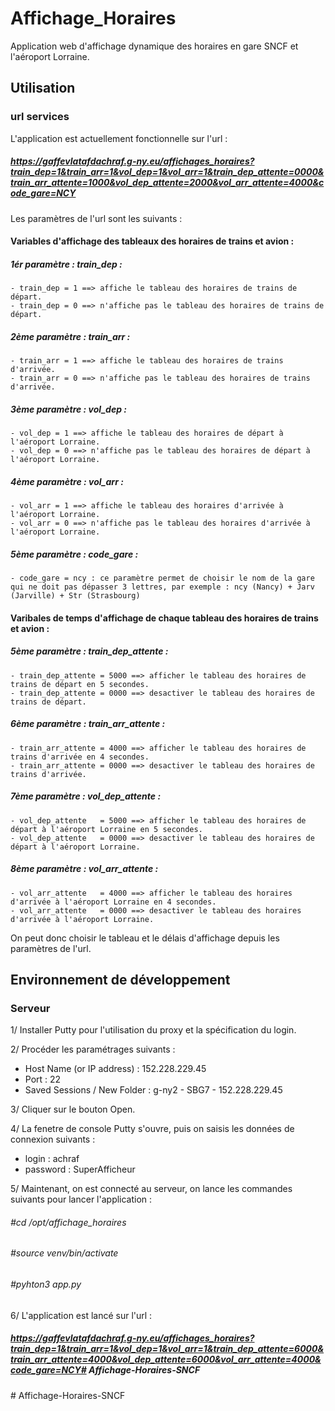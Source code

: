 # Affichage_Horaires
Application web d'affichage dynamique des horaires en gare SNCF et l'aéroport Lorraine.


## Utilisation 

### url services 
L'application est actuellement fonctionnelle sur l'url :
##### https://gaffevlatafdachraf.g-ny.eu/affichages_horaires?train_dep=1&train_arr=1&vol_dep=1&vol_arr=1&train_dep_attente=0000&train_arr_attente=1000&vol_dep_attente=2000&vol_arr_attente=4000&code_gare=NCY

Les paramètres de l'url sont les suivants :
#### Variables d'affichage des tableaux des horaires de trains et avion : 

##### 1ér paramètre : train_dep : 
    - train_dep = 1 ==> affiche le tableau des horaires de trains de départ.
    - train_dep = 0 ==> n'affiche pas le tableau des horaires de trains de départ.
##### 2ème paramètre : train_arr : 
    - train_arr = 1 ==> affiche le tableau des horaires de trains d'arrivée.
    - train_arr = 0 ==> n'affiche pas le tableau des horaires de trains d'arrivée.
##### 3ème paramètre : vol_dep : 
    - vol_dep = 1 ==> affiche le tableau des horaires de départ à l'aéroport Lorraine.
    - vol_dep = 0 ==> n'affiche pas le tableau des horaires de départ à l'aéroport Lorraine.
##### 4ème paramètre : vol_arr : 
    - vol_arr = 1 ==> affiche le tableau des horaires d'arrivée à l'aéroport Lorraine.
    - vol_arr = 0 ==> n'affiche pas le tableau des horaires d'arrivée à l'aéroport Lorraine.
##### 5ème paramètre : code_gare : 
    - code_gare = ncy : ce paramètre permet de choisir le nom de la gare qui ne doit pas dépasser 3 lettres, par exemple : ncy (Nancy) + Jarv (Jarville) + Str (Strasbourg)

#### Varibales de temps d'affichage de chaque tableau des horaires de trains et avion :

##### 5ème paramètre : train_dep_attente : 
    - train_dep_attente = 5000 ==> afficher le tableau des horaires de trains de départ en 5 secondes.
    - train_dep_attente = 0000 ==> desactiver le tableau des horaires de trains de départ.
##### 6ème paramètre : train_arr_attente : 
    - train_arr_attente = 4000 ==> afficher le tableau des horaires de trains d'arrivée en 4 secondes.
    - train_arr_attente = 0000 ==> desactiver le tableau des horaires de trains d'arrivée.
##### 7ème paramètre : vol_dep_attente : 
    - vol_dep_attente   = 5000 ==> afficher le tableau des horaires de départ à l'aéroport Lorraine en 5 secondes.
    - vol_dep_attente   = 0000 ==> desactiver le tableau des horaires de départ à l'aéroport Lorraine.
##### 8ème paramètre : vol_arr_attente : 
    - vol_arr_attente   = 4000 ==> afficher le tableau des horaires d'arrivée à l'aéroport Lorraine en 4 secondes.
    - vol_arr_attente   = 0000 ==> desactiver le tableau des horaires d'arrivée à l'aéroport Lorraine.

On peut donc choisir le tableau et le délais d'affichage depuis les paramètres de l'url.

## Environnement de développement
### Serveur
1/ Installer Putty pour l'utilisation du proxy et la spécification du login.

2/ Procéder les paramétrages suivants :
- Host Name (or IP address) : 152.228.229.45     
- Port : 22
- Saved Sessions / New Folder : g-ny2 - SBG7 - 152.228.229.45

3/ Cliquer sur le bouton Open.

4/ La fenetre de console Putty s'ouvre, puis on saisis les données de connexion suivants : 
- login : achraf
- password : SuperAfficheur

5/ Maintenant, on est connecté au serveur, on lance les commandes suivants pour lancer l'application : 
###### #cd /opt/affichage_horaires 
###### #source venv/bin/activate 
###### #pyhton3 app.py

6/ L'application est lancé sur l'url : 
##### https://gaffevlatafdachraf.g-ny.eu/affichages_horaires?train_dep=1&train_arr=1&vol_dep=1&vol_arr=1&train_dep_attente=6000&train_arr_attente=4000&vol_dep_attente=6000&vol_arr_attente=4000&code_gare=NCY#   A f f i c h a g e - H o r a i r e s - S N C F  
 #   A f f i c h a g e - H o r a i r e s - S N C F  
 